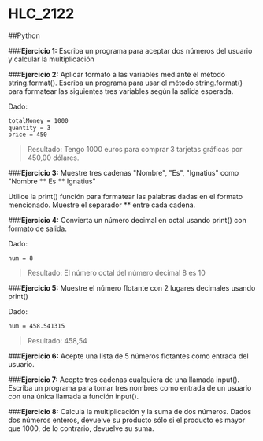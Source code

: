# HLC_2122
##Python

###**Ejercicio 1:**
Escriba un programa para aceptar dos números del usuario y calcular la multiplicación

###**Ejercicio 2:**
Aplicar formato a las variables mediante el método string.format(). Escriba un programa para usar el método string.format() para formatear las siguientes tres variables según la salida esperada.

Dado:
~~~
totalMoney = 1000
quantity = 3
price = 450
~~~
> Resultado: Tengo 1000 euros para comprar 3 tarjetas gráficas por 450,00 dólares.

###**Ejercicio 3:**
Muestre tres cadenas "Nombre", "Es", "Ignatius" como "Nombre ** Es ** Ignatius"

Utilice la print() función para formatear las palabras dadas en el formato mencionado. Muestre el separador ** entre cada cadena.

###**Ejercicio 4:**
Convierta un número decimal en octal usando print() con formato de salida.

Dado:
~~~
num = 8
~~~
> Resultado: El número octal del número decimal 8 es 10

###**Ejercicio 5:**
Muestre el número flotante con 2 lugares decimales usando print()

Dado: 
~~~
num = 458.541315
~~~
> Resultado: 458,54

###**Ejercicio 6:**
Acepte una lista de 5 números flotantes como entrada del usuario.

###**Ejercicio 7:**
Acepte tres cadenas cualquiera de una llamada input(). Escriba un programa para tomar tres nombres como entrada de un usuario con una única llamada a función input().

###**Ejercicio 8:**
Calcula la multiplicación y la suma de dos números. Dados dos números enteros, devuelve su producto sólo si el producto es mayor que 1000, de lo contrario, devuelve su suma.
